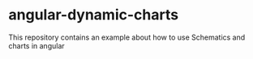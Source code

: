 # angular-dynamic-charts
This repository contains an example about how to use Schematics and charts in angular
